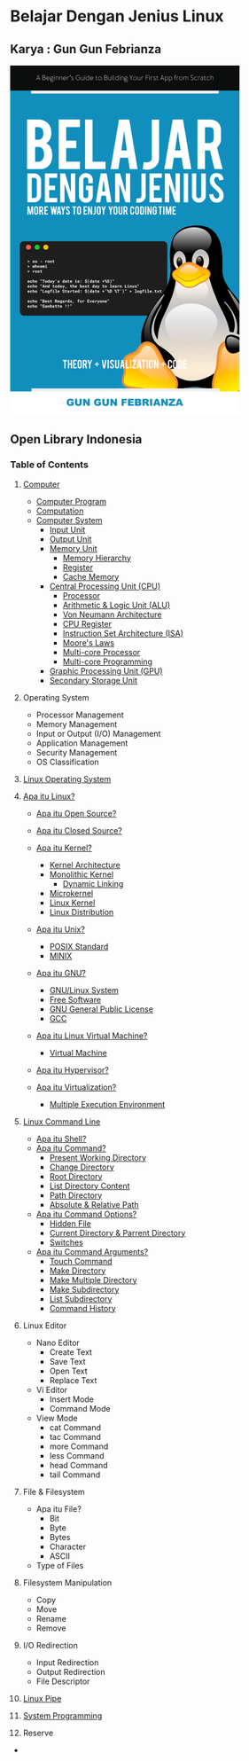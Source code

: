 # Belajar Dengan Jenius Linux

## Karya : Gun Gun Febrianza

<img src="books/assets/cover-linux.png" style="zoom:90%;" />

## Open Library Indonesia

### Table of Contents

1. [Computer](https://github.com/gungunfebrianza/Belajar-Dengan-Jenius-Linux/blob/master/books/id/Computer.md#computer)

   - [Computer Program](https://github.com/gungunfebrianza/Belajar-Dengan-Jenius-Linux/blob/master/books/id/Computer.md#computer-program)
   - [Computation](https://github.com/gungunfebrianza/Belajar-Dengan-Jenius-Linux/blob/master/books/id/Computer.md#computation)
   - [Computer System](https://github.com/gungunfebrianza/Belajar-Dengan-Jenius-Linux/blob/master/books/id/Computer.md#computer-system)
     - [Input Unit](https://github.com/gungunfebrianza/Belajar-Dengan-Jenius-Linux/blob/master/books/id/Computer.md#input-unit)
     - [Output Unit](https://github.com/gungunfebrianza/Belajar-Dengan-Jenius-Linux/blob/master/books/id/Computer.md#ouput-unit)
     - [Memory Unit](https://github.com/gungunfebrianza/Belajar-Dengan-Jenius-Linux/blob/master/books/id/Computer.md#memory-unit)
       - [Memory Hierarchy](https://github.com/gungunfebrianza/Belajar-Dengan-Jenius-Linux/blob/master/books/id/Computer.md#memory-hierarchy)
       - [Register](https://github.com/gungunfebrianza/Belajar-Dengan-Jenius-Linux/blob/master/books/id/Computer.md#register)
       - [Cache Memory](https://github.com/gungunfebrianza/Belajar-Dengan-Jenius-Linux/blob/master/books/id/Computer.md#cache-memory)
     - [Central Processing Unit (CPU)](https://github.com/gungunfebrianza/Belajar-Dengan-Jenius-Linux/blob/master/books/id/Computer.md#central-processing-unit-cpu)
       - [Processor](https://github.com/gungunfebrianza/Belajar-Dengan-Jenius-Linux/blob/master/books/id/Computer.md#processor)
       - [Arithmetic & Logic Unit (ALU)](https://github.com/gungunfebrianza/Belajar-Dengan-Jenius-Linux/blob/master/books/id/Computer.md#arithmetic--logic-unit-alu)
       - [Von Neumann Architecture](https://github.com/gungunfebrianza/Belajar-Dengan-Jenius-Linux/blob/master/books/id/Computer.md#von-neumann-architecture)
       - [CPU Register](https://github.com/gungunfebrianza/Belajar-Dengan-Jenius-Linux/blob/master/books/id/Computer.md#cpu-register)
       - [Instruction Set Architecture (ISA)](https://github.com/gungunfebrianza/Belajar-Dengan-Jenius-Linux/blob/master/books/id/Computer.md#instruction-set-architecture-isa)
       - [Moore's Laws](https://github.com/gungunfebrianza/Belajar-Dengan-Jenius-Linux/blob/master/books/id/Computer.md#moores-laws)
       - [Multi-core Processor](https://github.com/gungunfebrianza/Belajar-Dengan-Jenius-Linux/blob/master/books/id/Computer.md#multi-core-processor)
       - [Multi-core Programming](https://github.com/gungunfebrianza/Belajar-Dengan-Jenius-Linux/blob/master/books/id/Computer.md#multi-core-programming)
     - [Graphic Processing Unit (GPU)](https://github.com/gungunfebrianza/Belajar-Dengan-Jenius-Linux/blob/master/books/id/Computer.md#graphic-processing-unit-gpu)
     - [Secondary Storage Unit](https://github.com/gungunfebrianza/Belajar-Dengan-Jenius-Linux/blob/master/books/id/Computer.md#secondary-storage-unit)

2. Operating System

   - Processor Management
   - Memory Management
   - Input or Output (I/O) Management
   - Application Management
   - Security Management
   - OS Classification

3. [Linux Operating System](https://github.com/gungunfebrianza/Belajar-Dengan-Jenius-Linux/blob/master/books/id/Linux.md#apa-itu-linux-)

4. [Apa itu Linux?](https://github.com/gungunfebrianza/Belajar-Dengan-Jenius-Linux/blob/master/books/id/Linux.md#apa-itu-linux-)

   - [Apa itu Open Source?](https://github.com/gungunfebrianza/Belajar-Dengan-Jenius-Linux/blob/master/books/id/Linux.md#apa-itu-open-source)

   - [Apa itu Closed Source?](https://github.com/gungunfebrianza/Belajar-Dengan-Jenius-Linux/blob/master/books/id/Linux.md#apa-itu-closed-source)
   - [Apa itu Kernel?](https://github.com/gungunfebrianza/Belajar-Dengan-Jenius-Linux/blob/master/books/id/Linux.md#apa-itu-kernel)
     - [Kernel Architecture](https://github.com/gungunfebrianza/Belajar-Dengan-Jenius-Linux/blob/master/books/id/Linux.md#kernel-architecture)
     - [Monolithic Kernel](https://github.com/gungunfebrianza/Belajar-Dengan-Jenius-Linux/blob/master/books/id/Linux.md#monolithic-kernel)
       - [Dynamic Linking](https://github.com/gungunfebrianza/Belajar-Dengan-Jenius-Linux/blob/master/books/id/Linux.md#dynamic-linking)
     - [Microkernel](https://github.com/gungunfebrianza/Belajar-Dengan-Jenius-Linux/blob/master/books/id/Linux.md#microkernel)
     - [Linux Kernel](https://github.com/gungunfebrianza/Belajar-Dengan-Jenius-Linux/blob/master/books/id/Linux.md#linux-kernel)
     - [Linux Distribution](https://github.com/gungunfebrianza/Belajar-Dengan-Jenius-Linux/blob/master/books/id/Linux.md#linux-distribution)
   - [Apa itu Unix?](https://github.com/gungunfebrianza/Belajar-Dengan-Jenius-Linux/blob/master/books/id/Linux.md#apa-itu-unix)
     - [POSIX Standard](https://github.com/gungunfebrianza/Belajar-Dengan-Jenius-Linux/blob/master/books/id/Linux.md#posix-standard)
     - [MINIX](https://github.com/gungunfebrianza/Belajar-Dengan-Jenius-Linux/blob/master/books/id/Linux.md#minix)
   - [Apa itu GNU?](https://github.com/gungunfebrianza/Belajar-Dengan-Jenius-Linux/blob/master/books/id/Linux.md#apa-itu-gnu)
     - [GNU/Linux System](https://github.com/gungunfebrianza/Belajar-Dengan-Jenius-Linux/blob/master/books/id/Linux.md#gnulinux-system)
     - [Free Software](https://github.com/gungunfebrianza/Belajar-Dengan-Jenius-Linux/blob/master/books/id/Linux.md#free-software)
     - [GNU General Public License](https://github.com/gungunfebrianza/Belajar-Dengan-Jenius-Linux/blob/master/books/id/Linux.md#gnu-general-public-license)
     - [GCC](https://github.com/gungunfebrianza/Belajar-Dengan-Jenius-Linux/blob/master/books/id/Linux.md#gcc)
   - [Apa itu Linux Virtual Machine?](https://github.com/gungunfebrianza/Belajar-Dengan-Jenius-Linux/blob/master/books/id/Virtual%20Machine.md#apa-itu-linux-virtual-machine-)
     - [Virtual Machine](https://github.com/gungunfebrianza/Belajar-Dengan-Jenius-Linux/blob/master/books/id/Virtual%20Machine.md#virtual-machine)
   - [Apa itu Hypervisor?](https://github.com/gungunfebrianza/Belajar-Dengan-Jenius-Linux/blob/master/books/id/Virtual%20Machine.md#apa-itu-hypervisor-)
   - [Apa itu Virtualization?](https://github.com/gungunfebrianza/Belajar-Dengan-Jenius-Linux/blob/master/books/id/Virtual%20Machine.md#apa-itu-virtualization)
     - [Multiple Execution Environment](https://github.com/gungunfebrianza/Belajar-Dengan-Jenius-Linux/blob/master/books/id/Virtual%20Machine.md#multiple-execution-environment)

   

5. [Linux Command Line](https://github.com/gungunfebrianza/Belajar-Dengan-Jenius-Linux/blob/master/books/id/Linux%20Command%20Line.md#linux-command-line)

   - [Apa itu Shell?](https://github.com/gungunfebrianza/Belajar-Dengan-Jenius-Linux/blob/master/books/id/Linux%20Command%20Line.md#apa-itu-shell)
   - [Apa itu Command?](https://github.com/gungunfebrianza/Belajar-Dengan-Jenius-Linux/blob/master/books/id/Linux%20Command%20Line.md#apa-itu-command)
     - [Present Working Directory](https://github.com/gungunfebrianza/Belajar-Dengan-Jenius-Linux/blob/master/books/id/Linux%20Command%20Line.md#present-working-directory)
     - [Change Directory](https://github.com/gungunfebrianza/Belajar-Dengan-Jenius-Linux/blob/master/books/id/Linux%20Command%20Line.md#change-directory)
     - [Root Directory](https://github.com/gungunfebrianza/Belajar-Dengan-Jenius-Linux/blob/master/books/id/Linux%20Command%20Line.md#root-directory)
     - [List Directory Content](https://github.com/gungunfebrianza/Belajar-Dengan-Jenius-Linux/blob/master/books/id/Linux%20Command%20Line.md#list-directory-content)
     - [Path Directory](https://github.com/gungunfebrianza/Belajar-Dengan-Jenius-Linux/blob/master/books/id/Linux%20Command%20Line.md#path-directory)
     - [Absolute & Relative Path](https://github.com/gungunfebrianza/Belajar-Dengan-Jenius-Linux/blob/master/books/id/Linux%20Command%20Line.md#absolute--relative-path)
   - [Apa itu Command Options?](https://github.com/gungunfebrianza/Belajar-Dengan-Jenius-Linux/blob/master/books/id/Linux%20Command%20Line.md#apa-itu-command-options)
     - [Hidden File](https://github.com/gungunfebrianza/Belajar-Dengan-Jenius-Linux/blob/master/books/id/Linux%20Command%20Line.md#hidden-file)
     - [Current Directory & Parrent Directory](https://github.com/gungunfebrianza/Belajar-Dengan-Jenius-Linux/blob/master/books/id/Linux%20Command%20Line.md#current-directory--parrent-directory)
     - [Switches](https://github.com/gungunfebrianza/Belajar-Dengan-Jenius-Linux/blob/master/books/id/Linux%20Command%20Line.md#switches)
   - [Apa itu Command Arguments?](https://github.com/gungunfebrianza/Belajar-Dengan-Jenius-Linux/blob/master/books/id/Linux%20Command%20Line.md#apa-itu-command-arguments)
     - [Touch Command](https://github.com/gungunfebrianza/Belajar-Dengan-Jenius-Linux/blob/master/books/id/Linux%20Command%20Line.md#touch-command)
     - [Make Directory](https://github.com/gungunfebrianza/Belajar-Dengan-Jenius-Linux/blob/master/books/id/Linux%20Command%20Line.md#make-directory)
     - [Make Multiple Directory](https://github.com/gungunfebrianza/Belajar-Dengan-Jenius-Linux/blob/master/books/id/Linux%20Command%20Line.md#make-multiple-directory)
     - [Make Subdirectory](https://github.com/gungunfebrianza/Belajar-Dengan-Jenius-Linux/blob/master/books/id/Linux%20Command%20Line.md#make-subdirectory)
     - [List Subdirectory](https://github.com/gungunfebrianza/Belajar-Dengan-Jenius-Linux/blob/master/books/id/Linux%20Command%20Line.md#list-subdirectory)
     - [Command History](https://github.com/gungunfebrianza/Belajar-Dengan-Jenius-Linux/blob/master/books/id/Linux%20Command%20Line.md#command-history)

6. Linux Editor

   - Nano Editor
     - Create Text
     - Save Text
     - Open Text
     - Replace Text
   - Vi Editor
     - Insert Mode
     - Command Mode
   - View Mode
     - cat Command
     - tac Command
     - more Command
     - less Command
     - head Command
     - tail Command

7. File & Filesystem

   - Apa itu File?
     - Bit
     - Byte
     - Bytes
     - Character
     - ASCII
   - Type of Files

8. Filesystem Manipulation

   - Copy
   - Move
   - Rename
   - Remove

9. I/O Redirection

   - Input Redirection
   - Output Redirection
   - File Descriptor

10. [Linux Pipe](https://github.com/gungunfebrianza/Belajar-Dengan-Jenius-Linux/blob/master/books/id/Linux%20Pipe.md)

11. [System Programming](https://github.com/gungunfebrianza/Belajar-Dengan-Jenius-Linux/blob/master/books/id/System%20Programming.md)

12. Reserve

- 

